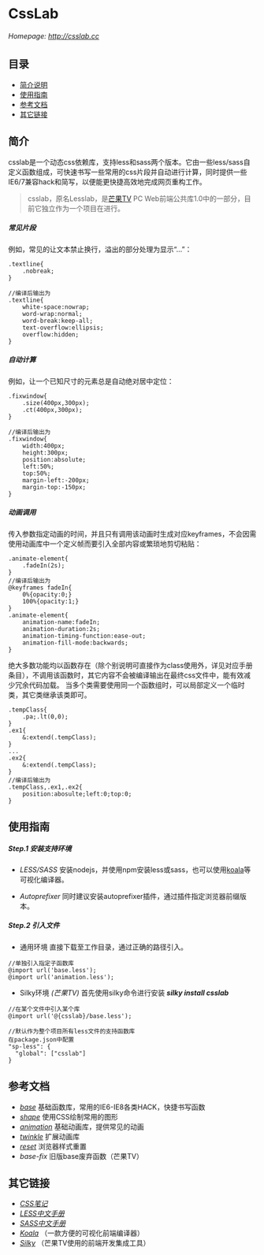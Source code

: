 # CssLab 
###### Homepage: <http://csslab.cc>

## 目录
+ [简介说明](#intro)
+ [使用指南](#get-started)
+ [参考文档](#documentation)
+ [其它链接](#contribute)

## <a name="intro"></a> 简介
csslab是一个动态css依赖库，支持less和sass两个版本。它由一些less/sass自定义函数组成，可快速书写一些常用的css片段并自动进行计算，同时提供一些IE6/7兼容hack和简写，以便能更快捷高效地完成网页重构工作。
>csslab，原名Lesslab，是[芒果TV](http://www.mgtv.com) PC Web前端公共库1.0中的一部分，目前它独立作为一个项目在进行。

##### 常见片段
例如，常见的让文本禁止换行，溢出的部分处理为显示“...”：
```less
.textline{
    .nobreak;
}

//编译后输出为
.textline{
    white-space:nowrap;
    word-wrap:normal;
    word-break:keep-all;
    text-overflow:ellipsis;
    overflow:hidden;
}
```

##### 自动计算
例如，让一个已知尺寸的元素总是自动绝对居中定位：
```less
.fixwindow{
    .size(400px,300px);
    .ct(400px,300px);
}

//编译后输出为
.fixwindow{
    width:400px;
    height:300px;
    position:absolute;
    left:50%;
    top:50%;
    margin-left:-200px;
    margin-top:-150px;
}
```

##### 动画调用
传入参数指定动画的时间，并且只有调用该动画时生成对应keyframes，不会因需使用动画库中一个定义帧而要引入全部内容或繁琐地剪切粘贴：
```less
.animate-element{
    .fadeIn(2s);
}
//编译后输出为
@keyframes fadeIn{
    0%{opacity:0;}
    100%{opacity:1;}
}
.animate-element{
    animation-name:fadeIn;
    animation-duration:2s;
    animation-timing-function:ease-out;
    animation-fill-mode:backwards;
}
```

绝大多数功能均以函数存在（除个别说明可直接作为class使用外，详见对应手册条目），不调用该函数时，其它内容不会被编译输出在最终css文件中，能有效减少冗余代码加载。
当多个类需要使用同一个函数组时，可以局部定义一个临时类，其它类继承该类即可。
```less
.tempClass{
    .pa;.lt(0,0);
}
.ex1{
    &:extend(.tempClass);
}
...
.ex2{
    &:extend(.tempClass);
}
//编译后输出为
.tempClass,.ex1,.ex2{
    position:abosulte;left:0;top:0;
}
```


## <a name="get-started"></a> 使用指南
##### Step.1 安装支持环境
+ *LESS/SASS*
安装nodejs，并使用npm安装less或sass，也可以使用[koala](http://koala-app.com/index-zh.html)等可视化编译器。

+ *Autoprefixer*
同时建议安装autoprefixer插件，通过插件指定浏览器前缀版本。

##### Step.2 引入文件
+ 通用环境
直接下载至工作目录，通过正确的路径引入。
```less
//单独引入指定子函数库
@import url('base.less');
@import url('animation.less');
```

+ Silky环境 *(芒果TV)*
首先使用silky命令进行安装 **_silky install csslab_**
```less
//在某个文件中引入某个库
@import url('@{csslab}/base.less');

//默认作为整个项目所有less文件的支持函数库
在package.json中配置 
"sp-less": {
  "global": ["csslab"]
}
```

## <a name="documentation"></a> 参考文档
+ *[base](http://csslab.cc/base.html)* 
基础函数库，常用的IE6-IE8各类HACK，快捷书写函数
+ *[shape](http://csslab.cc/shape.html)* 
使用CSS绘制常用的图形
+ *[animation](http://csslab.cc/animation.html)* 
基础动画库，提供常见的动画
+ *[twinkle](http://csslab.cc/twinkle.html)* 
扩展动画库
+ *[reset](http://csslab.cc/reset.html)* 
浏览器样式重置
+ *base-fix* 
旧版base废弃函数（芒果TV）

## <a name="contribute"></a> 其它链接
+ *[CSS笔记](http://iruxu.com/notebook)*
+ *[LESS中文手册](http://less.bootcss.com/features/)*
+ *[SASS中文手册](http://sass.bootcss.com/docs/sass-reference/)*
+ *[Koala](http://koala-app.com/index-zh.html)* （一款方便的可视化前端编译器）
+ *[Silky](http://silky.wvv8oo.com)* （芒果TV使用的前端开发集成工具）
